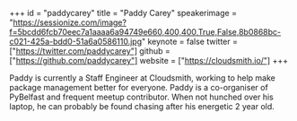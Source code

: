 ﻿+++
id = "paddycarey"
title = "Paddy Carey"
speakerimage = "https://sessionize.com/image?f=5bcdd6fcb70eec7a1aaaa6a94749e660,400,400,True,False,8b0868bc-c021-425a-bdd0-51a6a0586110.jpg"
keynote = false
twitter = ["https://twitter.com/paddycarey"]
github = ["https://github.com/paddycarey"]
website = ["https://cloudsmith.io/"]
+++

Paddy is currently a Staff Engineer at Cloudsmith, working to help make package management better for everyone. Paddy is a co-organiser of PyBelfast and frequent meetup contributor. When not hunched over his laptop, he can probably be found chasing after his energetic 2 year old.